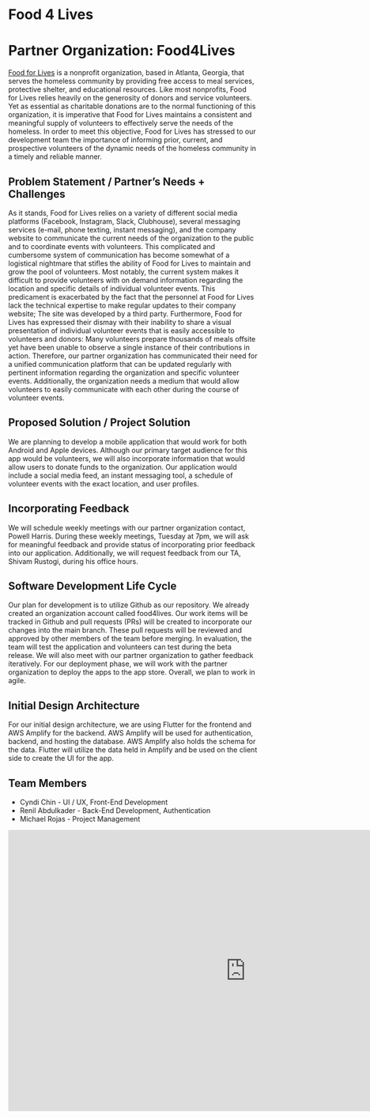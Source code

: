 # Food 4 Lives
# Partner Organization: Food4Lives
[Food for Lives](https://food4lives.org/) is a nonprofit organization, based in Atlanta, Georgia, that serves the homeless community by providing free access to meal services, protective shelter, and educational resources.  Like most nonprofits, Food for Lives relies heavily on the generosity of donors and service volunteers.  Yet as essential as charitable donations are to the normal functioning of this organization, it is imperative that Food for Lives maintains a consistent and meaningful supply of volunteers to effectively serve the needs of the homeless.  In order to meet this objective, Food for Lives has stressed to our development team the importance of informing prior, current, and prospective volunteers of the dynamic needs of the homeless community in a timely and reliable manner.

## Problem Statement / Partner’s Needs + Challenges
As it stands, Food for Lives relies on a variety of different social media platforms (Facebook, Instagram, Slack, Clubhouse), several messaging services (e-mail, phone texting, instant messaging), and the company website to communicate the current needs of the organization to the public and to coordinate events with volunteers.  This complicated and cumbersome system of communication has become somewhat of a logistical nightmare that stifles the ability of Food for Lives to maintain and grow the pool of volunteers.  Most notably, the current system makes it difficult to provide volunteers with on demand information regarding the location and specific details of individual volunteer events.  This predicament is exacerbated by the fact that the personnel at Food for Lives lack the technical expertise to make regular updates to their company website; The site was developed by a third party.  Furthermore, Food for Lives has expressed their dismay with their inability to share a visual presentation of individual volunteer events that is easily accessible to volunteers and donors: Many volunteers prepare thousands of meals offsite yet have been unable to observe a single instance of their contributions in action.  Therefore, our partner organization has communicated their need for a unified communication platform that can be updated regularly with pertinent information regarding the organization and specific volunteer events.  Additionally, the organization needs a medium that would allow volunteers to easily communicate with each other during the course of volunteer events.

## Proposed Solution / Project Solution
We are planning to develop a mobile application that would work for both Android and Apple devices.  Although our primary target audience for this app would be volunteers, we will also incorporate information that would allow users to donate funds to the organization. Our application would include a social media feed, an instant messaging tool, a schedule of volunteer events with the exact location, and user profiles. 

## Incorporating Feedback
We will schedule weekly meetings with our partner organization contact, Powell Harris. During these weekly meetings, Tuesday at 7pm, we will ask for meaningful feedback and provide status of incorporating prior feedback into our application. Additionally, we will request feedback from our TA, Shivam Rustogi, during his office hours.  

## Software Development Life Cycle 
Our plan for development is to utilize Github as our repository. We already created an organization account called food4lives. Our work items will be tracked in Github and pull requests (PRs) will be created to incorporate our changes into the main branch. These pull requests will be reviewed and approved by other members of the team before merging. In evaluation, the team will test the application and volunteers can test during the beta release. We will also meet with our partner organization to gather feedback iteratively. For our deployment phase, we will work with the partner organization to deploy the apps to the app store. Overall, we plan to work in agile.

## Initial Design Architecture
For our initial design architecture, we are using Flutter for the frontend and AWS Amplify for the backend. AWS Amplify will be used for authentication, backend, and hosting the database. AWS Amplify also holds the schema for the data. Flutter will utilize the data held in Amplify and be used on the client side to create the UI for the app. 

## Team Members 
- Cyndi Chin - UI / UX, Front-End Development 
- Renil Abdulkader - Back-End Development, Authentication
- Michael Rojas - Project Management

<iframe src="https://docs.google.com/presentation/d/e/2PACX-1vQo7pznALUM1vouZ35UvNtAuS-Pc0ZM2R0kHXlHR-xVYfY17Ub_brtS6aoVPA6vtSf2v5QdzmoWYL3b/embed?start=false&loop=false&delayms=3000" frameborder="0" width="960" height="569" allowfullscreen="true" mozallowfullscreen="true" webkitallowfullscreen="true"></iframe>
